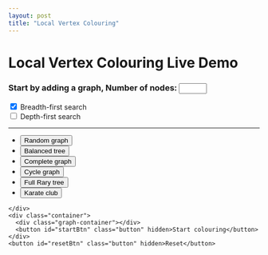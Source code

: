 ```yaml
---
layout: post
title: "Local Vertex Colouring"
---
```


# Local Vertex Colouring Live Demo

<script src="{{ site.baseurl }}/assets/js/jquery-3.7.0.min.js"></script>
<script src="{{ site.baseurl }}/assets/js/cytoscape.min.js"></script>
<script src="{{ site.baseurl }}/assets/js/jsnetworkx.js"></script>
<link rel="stylesheet" href="{{ site.baseurl }}/assets/css/post_lvc.css">

<div markdown="0">
    <div id="graph-selection">
      <h3>
      Start by adding a graph, Number of nodes: <input type="number" min=1 max=10 value=5/>
      </h3>
      <div id="search-selection">
        <input type="checkbox" id="bfs" name="bfs" checked>
        <label for="bfs"> Breadth-first search</label>
        <br/>
        <input type="checkbox" id="dfs" name="dfs" value="dfs">
        <label for="dfs"> Depth-first search</label>
      </div>
      <hr/>
      <ul>
        <li>
          <button class="button">Random graph</button>
        </li>
        <li>
          <button class="button">Balanced tree</button>
        </li>
        <li>
          <button class="button">Complete graph</button>
        </li>
        <li>
          <button class="button">Cycle graph</button>
        </li>
        <li>
          <button class="button">Full Rary tree</button>
        </li>
        <li>
          <button class="button">Karate club</button>
        </li>
      </ul>
      
    </div>
    <div class="container">
      <div class="graph-container"></div>
      <button id="startBtn" class="button" hidden>Start colouring</button>
    </div>
    <button id="resetBtn" class="button" hidden>Reset</button>

<div>

<script src="https://cdnjs.cloudflare.com/ajax/libs/chroma-js/2.4.2/chroma.min.js"></script>
<script src="{{ site.baseurl }}/assets/js/chroma.palette-gen.js"></script>
<script src="{{ site.baseurl }}/assets/js/lvc_utils.js"></script>
<script src="{{ site.baseurl }}/assets/js/post_lvc.js"></script>
